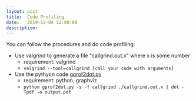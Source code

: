 ```yaml
---
layout: post
title:  Code Profiling
date:   2019-12-04 12:00:00
description:
---
```



You can follow the procedures and do code profiling:
* Use valgrind to generate a file "callgrind.out.x" where x is some number 
   * requirement: valgrind
   * ```valgrind --tool=callgrind [call your code with arguments]```
* Use the pythyon code <a href="https://github.com/jrfonseca/gprof2dot" target="_blank">gprof2dot.py</a> 
   * requirement: python, graphviz
   * ```python gprof2dot.py -s -f callgrind ./callgrind.out.x | dot -Tpdf -o output.pdf```